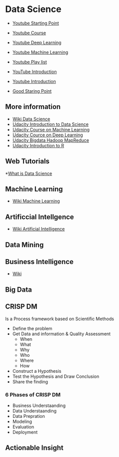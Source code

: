 # Data Science

* [Youtube Starting Point](https://www.youtube.com/watch?v=-ETQ97mXXF0)
* [Youtube Course](https://www.youtube.com/watch?v=csG_qfOTvxw&list=RDQMGLFlZrEFhvY&start_radio=1)
* [Youtube Deep Learning](https://www.youtube.com/watch?v=DKSZHN7jftI&list=PLZoTAELRMXVPGU70ZGsckrMdr0FteeRUi)
* [Youtube Machine Learning](https://www.youtube.com/watch?v=7S865QCGL74&list=PLZoTAELRMXVPBTrWtJkn3wWQxZkmTXGwe)
* [Youtube Play list](https://www.youtube.com/user/krishnaik06/playlists)
* [YouTube Introduction](https://www.youtube.com/watch?v=k1RI5locZE4)
* [Youtube Introduction](https://www.youtube.com/watch?v=MmsoIcYrXJU)

* [Good Staring Point](https://www.ysoutube.com/watch?v=ua-CiDNNj30&list=PLWKjhJtqVAblQe2CCWqV4Zy3LY01Z8aF1)

## More information

* [Wiki Data Science](https://en.wikipedia.org/wiki/Data_science)
* [Udacity Introduction to Data Science](https://www.youtube.com/watch?v=O_ZdAt_0JWU&index=3&list=PLAwxTw4SYaPk41og7PER4HBpGciPw6n3x)
* [Udacity Course on Machine Learning](https://www.youtube.com/playlist?list=PLAwxTw4SYaPnIRwl6rad_mYwEk4Gmj7Mx)
* [Udacity Cource on Deep Learning](https://www.youtube.com/playlist?list=PLAwxTw4SYaPn_OWPFT9ulXLuQrImzHfOV)
* [Udacity Bigdata Hadoop MapReduce](https://www.youtube.com/watch?v=DEQNknALf_8&list=PLAwxTw4SYaPkXJ6LAV96gH8yxIfGaN3H-)
* [Udacity Introduction to R](https://www.youtube.com/watch?v=YbVuN2KOlt4&list=PLAwxTw4SYaPlSFCDRaseIGGxlGn81Adjs)

## Web Tutorials
*[What is Data Science](https://datascience.berkeley.edu/about/what-is-data-science/)
## Machine Learning

* [Wiki Machine Learning](https://en.wikipedia.org/wiki/Machine_learning)

## Artificcial Intellgence

* [Wiki Artificial Intelligence](https://en.wikipedia.org/wiki/Artificial_intelligence)

## Data Mining

## Business Intelligence

* [Wiki](https://en.wikipedia.org/wiki/Business_intelligence)

## Big Data
## CRISP DM
Is a Process framework based on Scientific Methods

* Define the problem
* Get Data and information & Quality Assessment
  - When
  - What
  - Why
  - Who
  - Where
  - How
* Construct a Hypothesis
* Test the Hypothesis and Draw Conclusion
* Share the finding

### 6 Phases of CRISP DM
* Business Understaanding
* Data Understaanding
* Data Prepration
* Modeling
* Evaluation
* Deployment

## Actionable Insight
